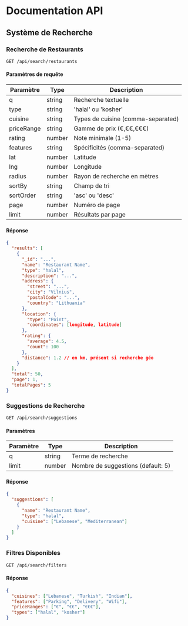 # Documentation API

## Système de Recherche

### Recherche de Restaurants
`GET /api/search/restaurants`

#### Paramètres de requête
| Paramètre  | Type    | Description |
|------------|---------|-------------|
| q          | string  | Recherche textuelle |
| type       | string  | 'halal' ou 'kosher' |
| cuisine    | string  | Types de cuisine (comma-separated) |
| priceRange | string  | Gamme de prix (€,€€,€€€) |
| rating     | number  | Note minimale (1-5) |
| features   | string  | Spécificités (comma-separated) |
| lat        | number  | Latitude |
| lng        | number  | Longitude |
| radius     | number  | Rayon de recherche en mètres |
| sortBy     | string  | Champ de tri |
| sortOrder  | string  | 'asc' ou 'desc' |
| page       | number  | Numéro de page |
| limit      | number  | Résultats par page |

#### Réponse
```json
{
  "results": [
    {
      "_id": "...",
      "name": "Restaurant Name",
      "type": "halal",
      "description": "...",
      "address": {
        "street": "...",
        "city": "Vilnius",
        "postalCode": "...",
        "country": "Lithuania"
      },
      "location": {
        "type": "Point",
        "coordinates": [longitude, latitude]
      },
      "rating": {
        "average": 4.5,
        "count": 100
      },
      "distance": 1.2 // en km, présent si recherche géo
    }
  ],
  "total": 50,
  "page": 1,
  "totalPages": 5
}
```

### Suggestions de Recherche
`GET /api/search/suggestions`

#### Paramètres
| Paramètre | Type   | Description |
|------------|--------|-------------|
| q          | string | Terme de recherche |
| limit      | number | Nombre de suggestions (default: 5) |

#### Réponse
```json
{
  "suggestions": [
    {
      "name": "Restaurant Name",
      "type": "halal",
      "cuisine": ["Lebanese", "Mediterranean"]
    }
  ]
}
```

### Filtres Disponibles
`GET /api/search/filters`

#### Réponse
```json
{
  "cuisines": ["Lebanese", "Turkish", "Indian"],
  "features": ["Parking", "Delivery", "Wifi"],
  "priceRanges": ["€", "€€", "€€€"],
  "types": ["halal", "kosher"]
}
```
